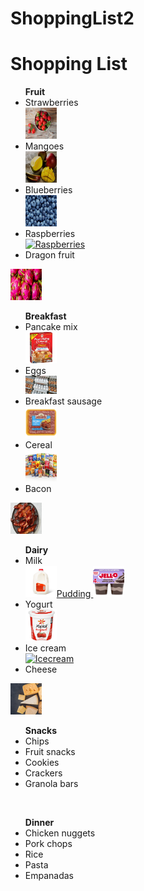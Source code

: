 # ShoppingList2
<!DOCTYPE html> 
<html>
<body>
<h1>Shopping List</h1>
<ul><strong>Fruit</strong>
<li>Strawberries</li>  <a href= https://www.health.com/strawberries-benefits-7566271><img src=strawberries.png.png alt="Strawberries" width="50" height="50"></a> 
<li>Mangoes</li> <a href= https://www.today.com/food/how-shop-cut-prep-mangoes-plus-mango-salad-t31521><img src=mangoes2.png alt="Mangoes" width="50" height="50"></a>
<li>Blueberries</li> <a href= https://www.healthline.com/nutrition/foods/blueberries><img src=blueberries2.png alt="Blueberries" width="50" height="50"></a>
<li>Raspberries</li> <a href= https://www.britannica.com/plant/raspberry><img src=raspeberries.png alt="Raspberries" width="50" height="50"></a>
<li>Dragon fruit</li> </body> </ul> <a href= https://www.womenshealthmag.com/food/a31942832/what-is-dragon-fruit/><img src=dragonfruit.png.png alt="Dragon fruit" width="50" height="50"></a>
<br>
<ul><strong>Breakfast</strong>
<li>Pancake mix</li> <a href= https://www.target.com/p/pearl-milling-company-original-complete-pancake-38-waffle-mix-2lb/-/A-13331317><img src=pancakemix.png alt="Pancake mix" width="50" height="50"></a>
<li>Eggs</li> <a href= https://www.washingtonpost.com/business/2023/01/10/egg-prices-avian-flu-inflation/><img src=eggs.png alt="Eggs" width="50" height"50"></a>
<li>Breakfast sausage</li> <a href= https://www.heb.com/product-detail/johnsonville-original-recipe-breakfast-sausage-links/1823698><img src=breakfastsausage.png alt="Breakfast sausage" width="50" height="50"></a>
<li>Cereal</li> <a href= https://www.hhfb.org/product/hot-cold-cereal/><img src= cereal.png alt= "Cereal" width="50" height="50"></a> 
<li>Bacon</li> </ul> <a href= https://www.epicurious.com/recipes/food/views/brown-sugar-glazed-bacon-358214><img src=bacon.png alt="Bacon" width="50" height="50"></a>
<br>
<ul><strong>Dairy</strong>
<li>Milk</li> <a href= https://www.target.com/p/vitamin-d-whole-milk-1gal-good-38-gather-8482/-/A-13276134><img src=milk.png alt="Milk" width="50" height="50" 
<li>Pudding</li> <a href= https://www.target.com/p/jell-o-original-chocolate-vanilla-swirls-pudding-cups-snack-15-5oz-4ct/-/A-82822768><img src=pudding.png alt="Pudding" width="50" height="50"></a>
<li>Yogurt</li> <a href= https://www.generalmillscf.com/products/category/yogurt/bulk/32-ounce/yoplait-lowfat-strawberry><img src=yogurt.png alt="Yogurt" width="50" height="50"></a> 
<li>Ice cream</li> <a href= https://www.tillamook.com/products/ice-cream/udderly-chocolate><img src=icecream.png alt="Icecream" width="50" height="50"></a>
<li>Cheese</li> </ul> <a href= https://www.usdairy.com/news-articles/cheese-types-what-you-need-to-know-about-cheese><img src=cheese.jpg alt="Cheese" width="50" height="50"></a>
<br>
<ul><strong>Snacks</strong> 
<li>Chips</li> 
<li>Fruit snacks</li>
<li>Cookies</li>
<li>Crackers</li>
<li>Granola bars</li> </ul>
<br>
<ul><strong>Dinner</strong>
<li>Chicken nuggets</li>
<li>Pork chops</li>
<li>Rice</li>
<li>Pasta</li>
<li>Empanadas</li> </ul>
